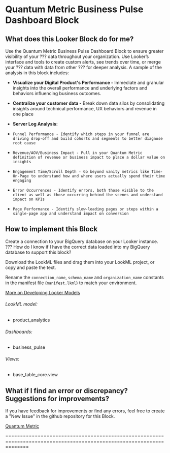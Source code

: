 # Quantum Metric Business Pulse Dashboard Block

## What does this Looker Block do for me?

Use the Quantum Metric Business Pulse Dashboard Block to ensure greater visibility of your ??? data throughout your organization. Use Looker’s interface and tools to create custom alerts, see trends over time, or merge your ??? data with data from other ??? for deeper analysis. A sample of the analysis in this block includes:


* **Visualize your Digital Product's Performance -** Immediate and granular insights into the overall performance and underlying factors and behaviors influencing business outcomes.

* **Centralize your customer data -** Break down data silos by consolidating insights around technical performance, UX behaviors and revenue in one place

* **Server Log Analysis:**
-     Funnel Performance - Identify which steps in your funnel are driving drop-off and build cohorts and segments to better diagnose root cause
-     Revenue/AOV/Business Impact - Pull in your Quantum Metric definition of revenue or business impact to place a dollar value on insights
-     Engagement Time/Scroll Depth - Go beyond vanity metrics like Time-On-Page to understand how and where users actually spend their time engaging
-     Error Occurrences - Identify errors, both those visible to the client as well as those occurring behind the scenes and understand impact on KPIs
-     Page Performance - Identify slow-loading pages or steps within a single-page app and understand impact on conversion


## How to implement this Block

Create a connection to your BigQuery database on your Looker instance. ??? How do I know if I have the correct data loaded into my BigQuery database to support this block?

Download the LookML files and drag them into your LookML project, or copy and paste the text.

Rename the `connection_name`, `schema_name` and `organization_name` constants in the manifest file (`manifest.lkml`) to match your environment.

[More on Developing Looker Models](https://docs.looker.com/data-modeling/getting-started/model-development)

###### LookML model:
* product_analytics

###### Dashboards:
* business_pulse

###### Views:
* base_table_core.view


## What if I find an error or discrepancy? Suggestions for improvements?
If you have feedback for improvements or find any errors, feel free to create a "New Issue" in the github repository for this Block.

[Quantum Metric](https://www.quantummetric.com/)

====================================================================================================================
<br>
